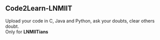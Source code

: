 ## Code2Learn-LNMIIT
Upload your code in C, Java and Python, ask your doubts, clear others doubt.   
Only for **LNMIITians** 
